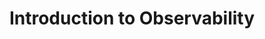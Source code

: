 ---
type: "course"
title: "Introduction to Observability"
description: "Explore the fundamentals of observability, its importance in modern software systems, and how it enhances system reliability and performance."
weight: 7
tags: ["observability"]
categories: "observability"
level: "beginner"
banner: "images/sre-k8s.svg"
---